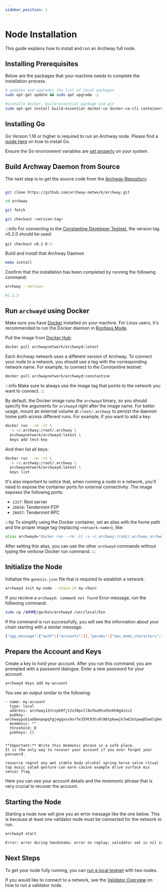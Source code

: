 ```yaml
---
sidebar_position: 1
---
```


# Node Installation

This guide explains how to install and run an Archway full node. 

## Installing Prerequisites 
Below are the packages that your machine needs to complete the installation process. 

```bash 
# updates and upgrades the list of local packages 
sudo apt-get update && sudo apt upgrade -y

#installs docker, build-essential package and git 
sudo apt-get install build-essential docker-ce docker-ce-cli containerd.io docker-compose-plugin git

``` 

## Installing Go
Go Version 1.16 or higher is required to run an Archway node. Please find a [guide here](https://golang.org/doc/install) on how to install Go. 

Ensure the Go environment variables are [set properly](https://golang.org/doc/gopath_code#GOPATH) on your system.

## Build Archway Daemon from Source
The next step is to get the source code from the [Archway Repository](https://github.com/archway-network/archway). 

```bash

git clone https://github.com/archway-network/archway.git

cd archway

git fetch

git checkout <version-tag>

```
:::info
For connecting to the [Constantine Developer Testnet](https://docs.archway.io/docs/overview/network#constantine-dapp-developer-testnet), the version tag v0.2.0 should be used:

`git checkout v0.2.0` 
:::



Build and install that Archway Daemon  

```bash
make install
```

Confirm that the installation has been completed by running the following command: 

```bash 
archway --version

#1.2.3
``` 


## Run `archwayd` using Docker

Make sure you have [Docker](https://docs.docker.com/get-docker "Install Docker") installed on your machine. For Linux users, it's recommended to run the Docker daemon in [Rootless Mode](https://docs.docker.com/engine/security/rootless/ "Docker Rootless mode").

Pull the image from [Docker Hub](https://hub.docker.com/r/archwaynetwork/archwayd):

```bash
docker pull archwaynetwork/archwayd:latest
```

Each Archway network uses a different version of Archway. To connect your node to a network, you should use a tag with the corresponding network name. For example, to connect to the Constantine testnet:

```bash
docker pull archwaynetwork/archwayd:constantine
```

:::info
Make sure to always use the image tag that points to the network you want to connect.
:::

By default, the Docker image runs the `archwayd` binary, so you should specify the arguments for `archwayd` right after the image name. For better usage, mount an external volume at `/root/.archway` to persist the daemon home path across different runs. For example, if you want to add a key:

```bash
docker run --rm -it \
  -v ~/.archway:/root/.archway \
  archwaynetwork/archwayd:latest \
  keys add test-key
```

And then list all keys:

```bash
docker run --rm -it \
  -v ~/.archway:/root/.archway \
  archwaynetwork/archwayd:latest \
  keys list
```

It's also important to notice that, when running a node in a network, you'll need to expose the container ports for external connectivity. The image exposes the following ports:

- `1317`: Rest server
- `26656`: Tendermint P2P
- `26657`: Tendermint RPC

:::tip
To simplify using the Docker container, set an alias with the home path and the proper image tag (replacing `<network-name>`), like:

```bash
alias archwayd="docker run --rm -it -v ~/.archway:/root/.archway archwaynetwork/archwayd:<network-name>"
```

After setting this alias, you can use the other `archwayd` commands without typing the verbose Docker run command.
:::

## Initialize the Node

Initialize the `genesis.json` file that is required to establish a network.

```bash
archwayd init my-node --chain-id my-chain
```

If you recieve a `archwayd: command not found` Error message, run the follwoing command: 

```bash 
sudo cp /$HOME/go/bin/archwayd /usr/local/bin
```

If the command is run successfully, you will see the information about your chain starting with a similar message: 

```bash 
{"app_message":{"auth":{"accounts":[],"params":{"max_memo_characters":"256","sig_verify_cost_ed25519":"590","sig_verify_cost_secp256k1":"1000","tx_sig_limit":"7","tx_size_cost_per_byte":"10"}}....

```

## Prepare the Account and Keys

Create a key to hold your account. After you run this command, you are prompted with a password dialogue. Enter a new password for your account.

```bash
archwayd keys add my-account
```

You see an output similar to the following:

```text
- name: my-account
  type: local
  address: archway12ntzpk9fjt2x39pvll8ufma9tuhhnkh8g4zzc2
  pubkey: archwaypub1addwnpepqfgjegqxxv9srfe359t93tu9l86tpkwwjk7w63xtpwq05wmlq9emjmxfmmv
  mnemonic: ""
  threshold: 0
  pubkeys: []


**Important:** Write this mnemonic phrase in a safe place.
It is the only way to recover your account if you ever forget your password.

resource regret any wet stable body alcohol spring horse valve ritual top music salad gesture can earn casino example drive surface mix senior flag
```

Here you can see your account details and the mnemonic phrase that is very crucial to recover the account.

## Starting the Node

Starting a node now will give you an error message like the one below. This is because at least one validator node must be connected for the network to run. 

```bash
archwayd start

Error: error during handshake: error on replay: validator set is nil in genesis and still empty after InitChain
```

## Next Steps 
To get your node fully running, you can [run a local testnet](https://docs.archway.io/docs/node/running-a-local-testnet) with two nodes.

If you would like to connect to a network, see the [Validator Overview](../validator/overview.md) on how to run a validator node. 
